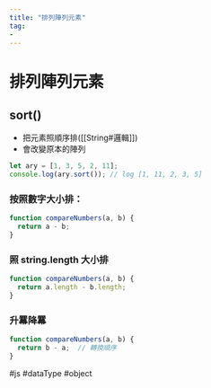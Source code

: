 ```yaml
---
title: "排列陣列元素"
tag: 
- 
---
```

# 排列陣列元素
## sort()
 - 把元素照順序排([[String#邏輯]])
 - 會改變原本的陣列
```js
let ary = [1, 3, 5, 2, 11];
console.log(ary.sort()); // log [1, 11, 2, 3, 5]
```
### 按照數字大小排：
```js
function compareNumbers(a, b) {
  return a - b;
}
```
### 照 string.length 大小排
```js
function compareNumbers(a, b) {
  return a.length - b.length;
}
```
### 升羃降羃
```js
function compareNumbers(a, b) {
  return b - a;  // 轉換順序
}
```

#js #dataType #object